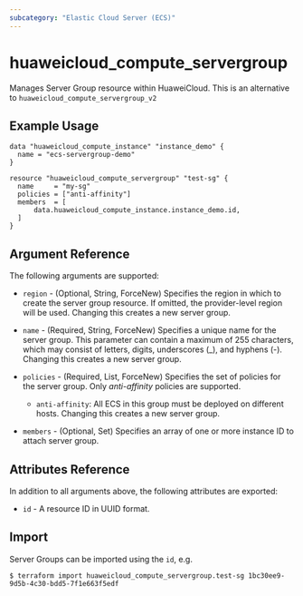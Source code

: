 ```yaml
---
subcategory: "Elastic Cloud Server (ECS)"
---
```


# huaweicloud_compute_servergroup

Manages Server Group resource within HuaweiCloud.
This is an alternative to `huaweicloud_compute_servergroup_v2`

## Example Usage

```hcl
data "huaweicloud_compute_instance" "instance_demo" {
  name = "ecs-servergroup-demo"
}

resource "huaweicloud_compute_servergroup" "test-sg" {
  name     = "my-sg"
  policies = ["anti-affinity"]
  members  = [
      data.huaweicloud_compute_instance.instance_demo.id,
  ]
}
```

## Argument Reference

The following arguments are supported:

* `region` - (Optional, String, ForceNew) Specifies the region in which to create the server group resource.
    If omitted, the provider-level region will be used.
    Changing this creates a new server group.

* `name` - (Required, String, ForceNew) Specifies a unique name for the server group.
    This parameter can contain a maximum of 255 characters, which may consist of
    letters, digits, underscores (_), and hyphens (-).
    Changing this creates a new server group.

* `policies` - (Required, List, ForceNew) Specifies the set of policies for the server group.
    Only *anti-affinity* policies are supported.

    + `anti-affinity`: All ECS in this group must be deployed on different hosts.
    Changing this creates a new server group.

* `members` - (Optional, Set) Specifies an array of one or more instance ID to attach server group.

## Attributes Reference

In addition to all arguments above, the following attributes are exported:

* `id` - A resource ID in UUID format.

## Import

Server Groups can be imported using the `id`, e.g.

```
$ terraform import huaweicloud_compute_servergroup.test-sg 1bc30ee9-9d5b-4c30-bdd5-7f1e663f5edf
```
